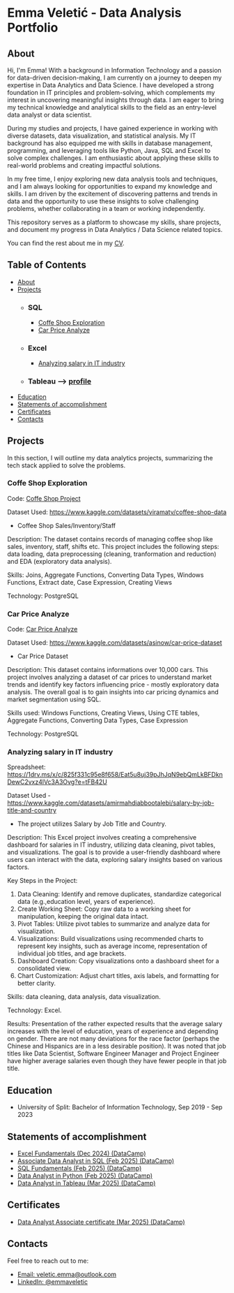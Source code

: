 # Emma Veletić - Data Analysis Portfolio

## About

Hi, I'm Emma! With a background in Information Technology and a passion for data-driven decision-making, I am currently on a journey to deepen my expertise in Data Analytics and Data Science. I have developed a strong foundation in IT principles and problem-solving, which complements my interest in uncovering meaningful insights through data. I am eager to bring my technical knowledge and analytical skills to the field as an entry-level data analyst or data scientist.

During my studies and projects, I have gained experience in working with diverse datasets, data visualization, and statistical analysis. My IT background has also equipped me with skills in database management, programming, and leveraging tools like Python, Java, SQL and Excel to solve complex challenges. I am enthusiastic about applying these skills to real-world problems and creating impactful solutions.

In my free time, I enjoy exploring new data analysis tools and techniques, and I am always looking for opportunities to expand my knowledge and skills. I am driven by the excitement of discovering patterns and trends in data and the opportunity to use these insights to solve challenging problems, whether collaborating in a team or working independently.

This repository serves as a platform to showcase my skills, share projects, and document my progress in Data Analytics / Data Science related topics.

You can find the rest about me in my [CV](https://github.com/EmmaVeletic/Data-Analysis-Portfolio/blob/main/Emma%20Veleti%C4%87%20-%20CV.pdf).

## Table of Contents

- [About](#about)
- [Projects](#projects)
  - ### SQL
    - [Coffe Shop Exploration](#coffe-shop-exploration)
    - [Car Price Analyze](#car_price-analyze)
 
  - ### Excel
    - [Analyzing salary in IT industry](#analyzing-salary-in-IT-industry)
  - ### Tableau --> [profile](https://public.tableau.com/app/profile/emma.veleti./vizzes)
- [Education](#education)
- [Statements of accomplishment](#statements-of-accomplishment)
- [Certificates](#certificates)
- [Contacts](#contacts)



## Projects

In this section, I will outline my data analytics projects, summarizing the tech stack applied to solve the problems.

### Coffe Shop Exploration

Code: [Coffe Shop Project](https://github.com/EmmaVeletic/Data-Analysis-Portfolio/blob/main/Coffe%20shop.sql)

Dataset Used: https://www.kaggle.com/datasets/viramatv/coffee-shop-data

- Coffee Shop Sales/Inventory/Staff

Description: The dataset contains records of managing coffee shop like sales, inventory, staff, shifts etc. This project includes the following steps: data loading, data preprocessing (cleaning, tranformation and reduction) and EDA (exploratory data analysis).

Skills: Joins, Aggregate Functions, Converting Data Types, Windows Functions, Extract date, Case Expression, Creating Views

Technology: PostgreSQL

### Car Price Analyze

Code: [Car Price Analyze](https://github.com/EmmaVeletic/Data-Analysis-Portfolio/blob/main/Car_price.sql)

Dataset Used: https://www.kaggle.com/datasets/asinow/car-price-dataset

- Car Price Dataset

Description: This dataset contains informations over 10,000 cars. This project involves analyzing a dataset of car prices to understand market trends and identify key factors influencing price - mostly exploratory data analysis. The overall goal is to gain insights into car pricing dynamics and market segmentation using SQL.

Skills used: Windows Functions, Creating Views, Using CTE tables, Aggregate Functions, Converting Data Types, Case Expression

Technology: PostgreSQL


### Analyzing salary in IT industry

Spreadsheet: https://1drv.ms/x/c/825f331c95e8f658/Eat5u8uj39pJhJqN9ebQmLkBFDknDewC2vxz4lVc3A3Ovg?e=tFB42U

Dataset Used - https://www.kaggle.com/datasets/amirmahdiabbootalebi/salary-by-job-title-and-country

- The project utilizes Salary by Job Title and Country.

Description: This Excel project involves creating a comprehensive dashboard for salaries in IT industry, utilizing data cleaning, pivot tables, and visualizations. The goal is to provide a user-friendly dashboard where users can interact with the data, exploring salary insights based on various factors.

Key Steps in the Project:
1. Data Cleaning: Identify and remove duplicates, standardize categorical data (e.g.,education level, years of experience).
2. Create Working Sheet: Copy raw data to a working sheet for manipulation, keeping the original data intact.
3. Pivot Tables: Utilize pivot tables to summarize and analyze data for visualization.
4. Visualizations: Build visualizations using recommended charts to represent key insights, such as average income, representation of individual job titles, and age brackets.
5. Dashboard Creation: Copy visualizations onto a dashboard sheet for a consolidated view.
6. Chart Customization: Adjust chart titles, axis labels, and formatting for better clarity.


Skills: data cleaning, data analysis, data visualization.

Technology: Excel.

Results: 
Presentation of the rather expected results that the average salary increases with the level of education, years of experience and depending on gender. There are not many deviations for the race factor (perhaps the Chinese and Hispanics are in a less desirable position). It was noted that job titles like Data Scientist, Software Engineer Manager and Project Engineer have higher average salaries even though they have fewer people in that job title.


## Education
- University of Split: Bachelor of Information Technology, Sep 2019 - Sep 2023

## Statements of accomplishment
- [Excel Fundamentals (Dec 2024) (DataCamp)](https://github.com/EmmaVeletic/Data-Analysis-Portfolio/blob/main/Excel_Certificate.pdf)
- [Associate Data Analyst in SQL (Feb 2025) (DataCamp)](https://github.com/EmmaVeletic/Data-Analysis-Portfolio/blob/main/SQL_Certificate.pdf)
- [SQL Fundamentals (Feb 2025) (DataCamp)](https://github.com/EmmaVeletic/Data-Analysis-Portfolio/blob/main/SQL%20fundamentals_Certificate.pdf)
- [Data Analyst in Python (Feb 2025) (DataCamp)](https://github.com/EmmaVeletic/Data-Analysis-Portfolio/blob/main/Python_certificate.pdf)
- [Data Analyst in Tableau (Mar 2025) (DataCamp)](https://github.com/EmmaVeletic/Data-Analysis-Portfolio/blob/main/Tablue%20certificate.pdf)

## Certificates
- [Data Analyst Associate certificate (Mar 2025) (DataCamp)](https://github.com/EmmaVeletic/Data-Analysis-Portfolio/blob/main/DAA0012683628887.pdf)
  
## Contacts
Feel free to reach out to me:

- [Email: veletic.emma@outlook.com](mailto:veletic.emma@outlook.com)
- [LinkedIn: @emmaveletic](https://www.linkedin.com/in/emma-veletic-75a358211/)
